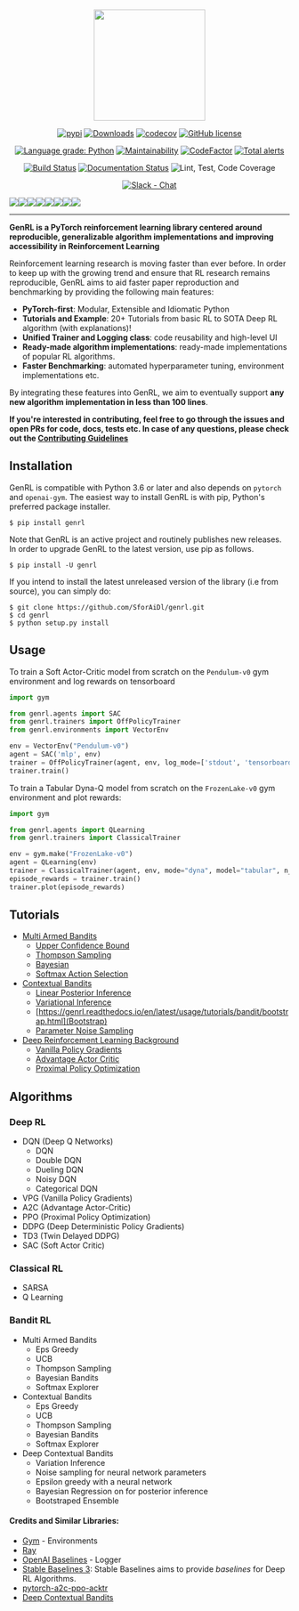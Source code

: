 <p align="center">
    <br>
    <img src="https://github.com/SforAiDl/genrl/blob/master/docs/source/assets/images/genrl.png" width="200"/>
    <br>
</p>
<div align='center'>

[![pypi](https://img.shields.io/badge/pypi%20package-v0.0.2-blue)](https://pypi.org/project/genrl/)
[![Downloads](https://pepy.tech/badge/genrl)](https://pepy.tech/project/genrl)
[![codecov](https://codecov.io/gh/SforAiDl/genrl/branch/master/graph/badge.svg)](https://codecov.io/gh/SforAiDl/genrl)
[![GitHub license](https://img.shields.io/github/license/SforAiDl/genrl)](https://github.com/SforAiDl/genrl/blob/master/LICENSE)

[![Language grade: Python](https://img.shields.io/lgtm/grade/python/g/SforAiDl/genrl.svg?logo=lgtm&logoWidth=18)](https://lgtm.com/projects/g/SforAiDl/genrl/context:python)
[![Maintainability](https://api.codeclimate.com/v1/badges/c3f6e7d31c078528e0e1/maintainability)](https://codeclimate.com/github/SforAiDl/genrl/maintainability)
[![CodeFactor](https://www.codefactor.io/repository/github/sforaidl/genrl/badge)](https://www.codefactor.io/repository/github/sforaidl/genrl)
[![Total alerts](https://img.shields.io/lgtm/alerts/g/SforAiDl/genrl.svg?logo=lgtm&logoWidth=18)](https://lgtm.com/projects/g/SforAiDl/genrl/alerts/)

[![Build Status](https://travis-ci.com/SforAiDl/genrl.svg?branch=master)](https://travis-ci.com/SforAiDl/genrl)
[![Documentation Status](https://readthedocs.org/projects/genrl/badge/?version=latest)](https://genrl.readthedocs.io/en/latest/?badge=latest)
![Lint, Test, Code Coverage](https://github.com/SforAiDl/genrl/workflows/Lint,%20Test,%20Code%20Coverage/badge.svg)

[![Slack - Chat](https://img.shields.io/badge/Slack-Chat-blueviolet)](https://join.slack.com/t/genrlworkspace/shared_invite/zt-gwlgnymd-Pw3TYC~0XDLy6VQDml22zg)

</div>

[![](https://sourcerer.io/fame/Sharad24/Sharad24/genrl/images/0)](https://sourcerer.io/fame/Sharad24/Sharad24/genrl/links/0)[![](https://sourcerer.io/fame/Sharad24/Sharad24/genrl/images/1)](https://sourcerer.io/fame/Sharad24/Sharad24/genrl/links/1)[![](https://sourcerer.io/fame/Sharad24/Sharad24/genrl/images/2)](https://sourcerer.io/fame/Sharad24/Sharad24/genrl/links/2)[![](https://sourcerer.io/fame/Sharad24/Sharad24/genrl/images/3)](https://sourcerer.io/fame/Sharad24/Sharad24/genrl/links/3)[![](https://sourcerer.io/fame/Sharad24/Sharad24/genrl/images/4)](https://sourcerer.io/fame/Sharad24/Sharad24/genrl/links/4)[![](https://sourcerer.io/fame/Sharad24/Sharad24/genrl/images/5)](https://sourcerer.io/fame/Sharad24/Sharad24/genrl/links/5)[![](https://sourcerer.io/fame/Sharad24/Sharad24/genrl/images/6)](https://sourcerer.io/fame/Sharad24/Sharad24/genrl/links/6)[![](https://sourcerer.io/fame/Sharad24/Sharad24/genrl/images/7)](https://sourcerer.io/fame/Sharad24/Sharad24/genrl/links/7)

---

**GenRL is a PyTorch reinforcement learning library centered around reproducible, generalizable algorithm implementations and improving accessibility in Reinforcement Learning** 

Reinforcement learning research is moving faster than ever before. In order to keep up with the growing trend and ensure that RL research remains reproducible, GenRL aims to aid faster paper reproduction and benchmarking by providing the following main features:

- **PyTorch-first**: Modular, Extensible and Idiomatic Python
- **Tutorials and Example**: 20+ Tutorials from basic RL to SOTA Deep RL algorithm (with explanations)!
- **Unified Trainer and Logging class**: code reusability and high-level UI
- **Ready-made algorithm implementations**: ready-made implementations of popular RL algorithms.
- **Faster Benchmarking**: automated hyperparameter tuning, environment implementations etc.

By integrating these features into GenRL, we aim to eventually support **any new algorithm implementation in less than 100 lines**.

**If you're interested in contributing, feel free to go through the issues and open PRs for code, docs, tests etc. In case of any questions, please check out the [Contributing Guidelines](CONTRIBUTING.md)**


## Installation

GenRL is compatible with Python 3.6 or later and also depends on `pytorch` and `openai-gym`. The easiest way to install GenRL is with pip, Python's preferred package installer.

    $ pip install genrl

Note that GenRL is an active project and routinely publishes new releases. In order to upgrade GenRL to the latest version, use pip as follows.

    $ pip install -U genrl

If you intend to install the latest unreleased version of the library (i.e from source), you can simply do:

    $ git clone https://github.com/SforAiDl/genrl.git
    $ cd genrl
    $ python setup.py install

## Usage
To train a Soft Actor-Critic model from scratch on the `Pendulum-v0` gym environment and log rewards on tensorboard
```python
import gym

from genrl.agents import SAC
from genrl.trainers import OffPolicyTrainer
from genrl.environments import VectorEnv

env = VectorEnv("Pendulum-v0")
agent = SAC('mlp', env)
trainer = OffPolicyTrainer(agent, env, log_mode=['stdout', 'tensorboard'])
trainer.train()
```

To train a Tabular Dyna-Q model from scratch on the `FrozenLake-v0` gym environment and plot rewards:
```python
import gym

from genrl.agents import QLearning
from genrl.trainers import ClassicalTrainer

env = gym.make("FrozenLake-v0")
agent = QLearning(env)
trainer = ClassicalTrainer(agent, env, mode="dyna", model="tabular", n_episodes=10000)
episode_rewards = trainer.train()
trainer.plot(episode_rewards)
```

## Tutorials
- [Multi Armed Bandits](https://genrl.readthedocs.io/en/latest/usage/tutorials/bandit/bandit_overview.html)
    - [Upper Confidence Bound](https://genrl.readthedocs.io/en/latest/usage/tutorials/bandit/ucb.html)
    - [Thompson Sampling](https://genrl.readthedocs.io/en/latest/usage/tutorials/bandit/thompson_sampling.html)
    - [Bayesian](https://genrl.readthedocs.io/en/latest/usage/tutorials/bandit/bayesian.html)
    - [Softmax Action Selection](https://genrl.readthedocs.io/en/latest/usage/tutorials/bandit/gradients.html)
- [Contextual Bandits](https://genrl.readthedocs.io/en/latest/usage/tutorials/bandit/contextual_overview.html)
    - [Linear Posterior Inference](https://genrl.readthedocs.io/en/latest/usage/tutorials/bandit/linpos.html)
    - [Variational Inference](https://genrl.readthedocs.io/en/latest/usage/tutorials/bandit/variational.html)
    - [https://genrl.readthedocs.io/en/latest/usage/tutorials/bandit/bootstrap.html](Bootstrap)
    - [Parameter Noise Sampling](https://genrl.readthedocs.io/en/latest/usage/tutorials/bandit/noise.html)
- [Deep Reinforcement Learning Background](https://genrl.readthedocs.io/en/latest/usage/tutorials/Deep/Background.html)
    - [Vanilla Policy Gradients](https://genrl.readthedocs.io/en/latest/usage/tutorials/Deep/VPG.html)
    - [Advantage Actor Critic](https://genrl.readthedocs.io/en/latest/usage/tutorials/Deep/A2C.html)
    - [Proximal Policy Optimization](https://genrl.readthedocs.io/en/latest/usage/tutorials/Deep/PPO.html)
    
## Algorithms

### Deep RL
 - DQN (Deep Q Networks)
    - DQN
    - Double DQN
    - Dueling DQN
    - Noisy DQN
    - Categorical DQN
 - VPG (Vanilla Policy Gradients)
 - A2C (Advantage Actor-Critic)
 - PPO (Proximal Policy Optimization)
 - DDPG (Deep Deterministic Policy Gradients)
 - TD3 (Twin Delayed DDPG)
 - SAC (Soft Actor Critic)

### Classical RL
 - SARSA
 - Q Learning

### Bandit RL
 - Multi Armed Bandits
    - Eps Greedy
    - UCB
    - Thompson Sampling
    - Bayesian Bandits
    - Softmax Explorer
  - Contextual Bandits
    - Eps Greedy
    - UCB
    - Thompson Sampling
    - Bayesian Bandits
    - Softmax Explorer
 - Deep Contextual Bandits
    - Variation Inference
    - Noise sampling for neural network parameters
    - Epsilon greedy with a neural network
    - Bayesian Regression on for posterior inference
    - Bootstraped Ensemble
    

#### Credits and Similar Libraries:
- [Gym](https://gym.openai.com/) - Environments 
- [Ray](https://github.com/ray-project/ray)
- [OpenAI Baselines](https://github.com/openai/baselines) - Logger
- [Stable Baselines 3](https://github.com/DLR-RM/stable-baselines3): Stable Baselines aims to provide _baselines_ for Deep RL Algorithms. 
- [pytorch-a2c-ppo-acktr](https://github.com/ikostrikov/pytorch-a2c-ppo-acktr-gail)
- [Deep Contextual Bandits](https://github.com/tensorflow/models/tree/archive/research/deep_contextual_bandits)
